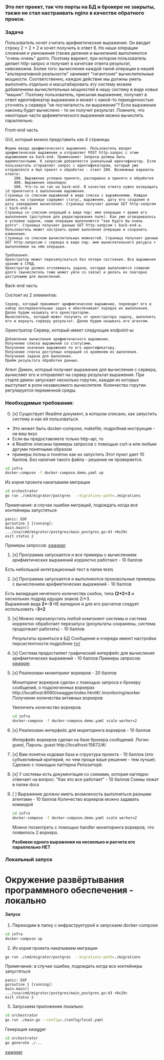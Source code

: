 ### Это пет проект, так что порты на БД и брокере не закрыты, также не стал настраивать nginx в качестве обратного прокси. 

### Задача
Пользователь хочет считать арифметические выражения. Он вводит строку 2 + 2 * 2 и хочет получить в ответ 6. Но наши операции сложения и умножения (также деления и вычитания) выполняются "очень-очень" долго. Поэтому вариант, при котором пользователь делает http-запрос и получает в качетсве ответа результат, невозможна. Более того: вычисление каждой такой операции в нашей "альтернативной реальности" занимает "гигантские" вычислительные мощности. Соответственно, каждое действие мы должны уметь выполнять отдельно и масштабировать эту систему можем добавлением вычислительных мощностей в нашу систему в виде новых "машин". Поэтому пользователь, присылая выражение, получает в ответ идентификатор выражения и может с какой-то периодичностью уточнять у сервера "не посчиталость ли выражение"? Если выражение наконец будет вычислено - то он получит результат. Помните, что некоторые части арфиметического выражения можно вычислять параллельно.

Front-end часть

GUI, который можно представить как 4 страницы

    Форма ввода арифметического выражения. Пользователь вводит арифметическое выражение и отправляет POST http-запрос с этим выражением на back-end. Примечание: Запросы должны быть идемпотентными. К запросам добавляется уникальный идентификатор. Если пользователь отправляет запрос с идентификатором, который уже отправлялся и был принят к обработке - ответ 200. Возможные варианты ответа:
        200. Выражение успешно принято, распаршено и принято к обработке
        400. Выражение невалидно
        500. Что-то не так на back-end. В качестве ответа нужно возвращать id принятного к выполнению выражения.
    Страница со списком выражений в виде списка с выражениями. Каждая запись на странице содержит статус, выражение, дату его создания и дату заверщения вычисления. Страница получает данные GET http-запрсом с back-end-а
    Страница со списком операций в виде пар: имя операции + время его выполнения (доступное для редактирования поле). Как уже оговаривалось в условии задачи, наши операции выполняются "как будто бы очень долго". Страница получает данные GET http-запрсом с back-end-а. Пользователь может настроить время выполения операции и сохранить изменения.
    Страница со списком вычислительных можностей. Страница получает данные GET http-запросом с сервера в виде пар: имя вычислительного ресурса + выполняемая на нём операция.

    Требования:
    Оркестратор может перезапускаться без потери состояния. Все выражения храним в СУБД.
    Оркестратор должен отслеживать задачи, которые выполняются слишком долго (вычислитель тоже может уйти со связи) и делать их повторно доступными для вычислений.


Back-end часть

Состоит из 2 элементов:

    Сервер, который принимает арифметическое выражение, переводит его в набор последовательных задач и обеспечивает порядок их выполнения. Далее будем называть его оркестратором.
    Вычислитель, который может получить от оркестратора задачу, выполнить его и вернуть серверу результат. Далее будем называть его агентом.

Оркестратор
Сервер, который имеет следующие endpoint-ы:

    Добавление вычисления арифметического выражения.
    Получение списка выражений со статусами.
    Получение значения выражения по его идентификатору.
    Получение списка доступных операций со временем их выполения.
    Получение задачи для выполения.
    Приём результата обработки данных.


Агент
Демон, который получает выражение для вычисления с сервера, вычисляет его и отправляет на сервер результат выражения. При старте демон запускает несколько горутин, каждая из которых выступает в роли независимого вычислителя. Количество горутин регулируется переменной среды.


### Необходимые требования:
0. [x]  Существует Readme документ, в котором описано, как запустить систему и как ей пользоваться.
-   Это может быть docker-compose, makefile, подробная инструкция - на ваш вкус
- Если вы предоставляете только http-api, то
- в Readme описаны примеры запросов с помощью curl-a или любым дргуми понятными образом
- примеры полны и понятно как их запустить
Этот пункт дает 10 баллов. Без наличия такого файла - решение не проверяется.

```bash
cd infra
docker-compose -f docker-compose.demo.yaml up
```

Из корня проекта накатываем миграции
```bash
cd orchestrator
go run ./cmd/migrator/postgres  --migrations-path=./migrations 
```

Примечание: в случае ошибки миграций, подождать когда все контейнеры запустяться
```
panic: EOF
goroutine 1 [running]:
main.main()
.../sso/cmd/migrator/postgres/main_postgres.go:43 +0x29c
exit status 2
```

Примеры запросов: 
[swagger](http://localhost:8080/swagger/index.html#/)

1. [x] Программа запускается и все примеры с вычислением арифметических выражений корректно работают - 10 баллов
   
Есть небольшой интеграционный тест в папке tests 
   
2. [x] Программа запускается и выполняются произвольные примеры с вычислением арифметических выражений - 10 баллов

Есть валидация нечетного количества скобок, типа **(2*2+3** и нескольких подряд идущих знаков 2/*3.  
Выражения вида **2+-3** НЕ валидное и для его расчетов следует использовать **-3+2**

3. [x] Можно перезапустить любой компонент системы и система корректно обработает перезапуск (результаты сохранены, система продолжает работать) - 10 баллов

   Результаты храняться в БД
   Сообщения и очереди имеют настройки персистентности подробнее [тут](https://www.rabbitmq.com/tutorials/tutorial-two-go.html)

4. [x] Система предосталяет графический интерфейс для вычисления арифметических выражений - 10 баллов
   Примеры запросов:
   [swagger](http://localhost:8080/swagger/index.html#/)

5. [x] Реализован мониторинг воркеров - 20 баллов
   
   Мониторинг воркеров сделан с помощью запроса к брокеру сообщений, о подключенных воркерах 
   http://localhost:8080/swagger/index.html#/ /monitoring/worker Получение количества активных воркеров
   
   Увеличить количество воркеров.
   ```bash
   cd infra
   docker-compose -f docker-compose.demo.yaml scale worker=2
   ```   

6. [x] Реализован интерфейс для мориторинга воркеров - 10 баллов

   Интерфейс воркеров сделан на базе брокера сообщений. Логин: guest, Пароль: guest
   http://localhost:15672/#/

7. [x] Вам понятна кодовая база и структура проекта - 10 баллов (это субъективный критерий, но чем проще ваше решение - тем лучше).
    Сделано с помощью паттерна Репозиторй.
   
8. [х] У системы есть документация со схемами, которая наглядно отвечает на вопрос: "Как это все работает" - 10 баллов 
   Схемы лежат в папке docs

9. [ ] Выражение должно иметь возможность выполняться разными агентами - 10 баллов
   Количество воркеров можно задавать командой 

   ```bash
   cd infra
   docker-compose -f docker-compose.demo.yaml scale worker=2
   ```
   Можно посмотреть с помощью handler мониторинга воркеров, что появилось 2 воркера.  

   **Разбивки одного выражения на несколько и расчета его параллельно НЕТ**



### Локальный запуск 

# Окружение развёртывания программного обеспечения - локально

#### Запуск
1. Переходим в папку с инфраструктурой и запускаем docker-compose
``` bash 
cd infra
docker-compose up
```

2. Из корня проекта накатываем миграции
```bash
go run ./cmd/migrator/postgres  --migrations-path=./migrations 
```
Примечание: в случае ошибки, подождать когда все контейнеры запустяться
```
panic: EOF
goroutine 1 [running]:
main.main()
.../sso/cmd/migrator/postgres/main_postgres.go:43 +0x29c
exit status 2
```

3. Запускаем приложение локально
```bash
cd orchestrator
go run ./main.go --config=./config/local.yaml
```

Генерация swagger
```bash
cd orchestrator
go generate ./...
```

[swagger](http://localhost:8080/swagger/index.html#/)